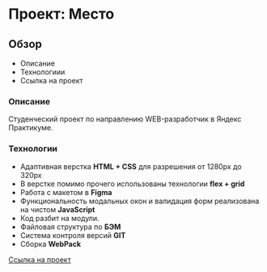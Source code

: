 # Проект: Место

## Обзор

* Описание
* Технологиии
* Ссылка на проект

### Описание ###

Студенческий проект по направлению WEB-разработчик в Яндекс Практикуме.

### Технологии ###

* Адаптивная верстка **HTML + CSS** для разрешения от 1280px до 320px
* В верстке помимо прочего использованы технологии **flex + grid**
* Работа с макетом в **Figma**
* Функциональность модальных окон и валидация форм реализована на чистом **JavaScript**
* Код разбит на модули.
* Файловая структура по **БЭМ**
* Система контроля версий **GIT**
* Сборка **WebPack**

[Сcылка на проект](https://maksnikulnikov.github.io/mesto/)
